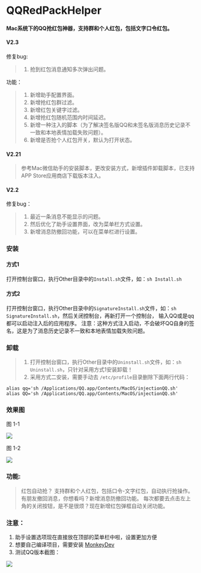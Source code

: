 # QQRedPackHelper

#### Mac系统下的QQ抢红包神器，支持群和个人红包，包括文字口令红包。
#### V2.3
修复bug:
> 1. 抢到红包消息通知多次弹出问题。

功能：
> 1. 新增助手配置界面。
> 2. 新增抢红包群过滤。
> 3. 新增红包关键字过滤。
> 4. 新增抢红包随机范围内时间延迟。
> 5. 新增一种注入的脚本（为了解决签名版QQ和未签名版消息历史记录不一致和本地表情加载失败问题）。
> 6. 新增是否抢个人红包开关，默认为打开状态。

#### V2.21
> 参考Mac微信助手的安装脚本，更改安装方式，新增插件卸载脚本，已支持APP Store应用商店下载版本注入。

#### V2.2
修复bug：
> 1. 最近一条消息不能显示的问题。
> 2. 然后优化了助手设置界面，改为菜单栏方式设置。
> 3. 新增消息防撤回功能，可以在菜单栏进行设置。

### 安装
#### 方式1
打开控制台窗口，执行Other目录中的`Install.sh`文件，如：`sh Install.sh`

#### 方式2
打开控制台窗口，执行Other目录中的`SignatureInstall.sh`文件，如：`sh SignatureInstall.sh`，然后关闭控制台，再新打开一个控制台，
输入QQ或是qq都可以启动注入后的应用程序。
注意：这种方式注入启动，不会破坏QQ自身的签名，这是为了消息历史记录不一致和本地表情加载失败问题。

### 卸载
> 1. 打开控制台窗口，执行Other目录中的`Uninstall.sh`文件，如：`sh Uninstall.sh`，只针对采用方式1安装卸载！
> 2. 采用方式二安装，需要手动去 `/etc/profile`目录删除下面两行代码： 
```
alias qq='sh /Applications/QQ.app/Contents/MacOS/injectionQQ.sh'
alias QQ='sh /Applications/QQ.app/Contents/MacOS/injectionQQ.sh'
```

### 效果图

图 1-1

![](https://ws3.sinaimg.cn/large/006tKfTcgy1fpem7ygxofj30hd0nin0d.jpg)

图 1-2

![](https://ws1.sinaimg.cn/large/006tKfTcgy1fpem9bv7kzj30ie0olgop.jpg)
 
### 功能:
> 红包自动抢？ 支持群和个人红包，包括口令-文字红包，自动执行抢操作。
> 有朋友撤回消息，你想看吗？新增消息防撤回功能。
> 每次都要去点击左上角的关闭按钮，是不是很烦？现在新增红包弹框自动关闭功能。

### 注意：
1. 助手设置选项现在直接放在顶部的菜单栏中啦，设置更加方便  
2. 想要自己编译项目，需要安装 [MonkeyDev](https://github.com/AloneMonkey/MonkeyDev)
3. 测试QQ版本截图：

![](https://ws1.sinaimg.cn/large/006tNc79gy1fozoyuhihej30dw09bgly.jpg)  
